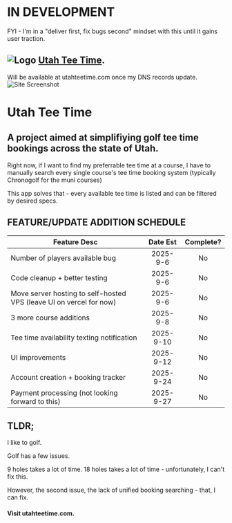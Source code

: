 # IN DEVELOPMENT
FYI - I'm in a "deliver  first, fix bugs second" mindset with this until it gains user traction.
## ![Logo](https://github.com/user-attachments/assets/4548ab8d-8fc3-48f4-811c-8136e95d70b5 "Logo text") [Utah Tee Time](https://utah-golf-agent-ui.vercel.app/).
Will be available at utahteetime.com once my DNS records update.
![Site Screenshot](https://github.com/user-attachments/assets/53b96f28-98f3-4039-91e4-3ce33f2ae4c4 "Utah Tee Time Screenshot")

# Utah Tee Time
## A project aimed at simplifiying golf tee time bookings across the state of Utah.
 Right now, if I want to find my preferrable tee time at a course, I have to manually search every single course's tee time booking system (typically Chronogolf for the muni courses)

This app solves that - every available tee time is listed and can be filtered by desired specs.

## FEATURE/UPDATE ADDITION SCHEDULE

| Feature Desc  | Date Est | Complete? |
| ------------- |:-------------:|:-------------:|
| Number of players available bug                                        | 2025-9-6     | No |
| Code cleanup + better testing                                          | 2025-9-6     | No |
| Move server hosting to self-hosted VPS (leave UI on vercel for now)    | 2025-9-6     | No |
| 3 more course additions                                                | 2025-9-8     | No |
| Tee time availability texting notification                             | 2025-9-10    | No |
| UI improvements                                                        | 2025-9-12    | No |
| Account creation + booking tracker                                     | 2025-9-24    | No |
| Payment processing (not looking forward to this)                                                                    | 2025-9-27    | No |

## TLDR;
I like to golf.

Golf has a few issues.

9 holes takes a lot of time. 18 holes takes a lot of time - unfortunately, I can't fix this.

However, the second issue, the lack of unified booking searching - that, I can fix.

#### Visit utahteetime.com.

